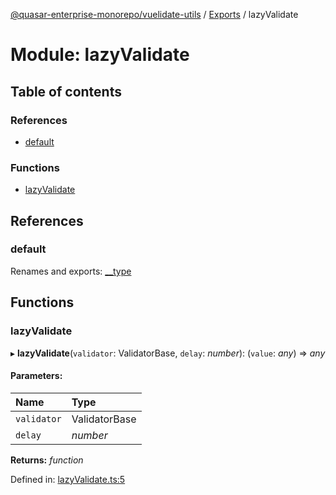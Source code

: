 [@quasar-enterprise-monorepo/vuelidate-utils](../README.md) / [Exports](../modules.md) / lazyValidate

# Module: lazyValidate

## Table of contents

### References

- [default](lazyvalidate.md#default)

### Functions

- [lazyValidate](lazyvalidate.md#lazyvalidate)

## References

### default

Renames and exports: [\_\_type](index.md#__type)

## Functions

### lazyValidate

▸ **lazyValidate**(`validator`: ValidatorBase, `delay`: *number*): (`value`: *any*) => *any*

#### Parameters:

Name | Type |
:------ | :------ |
`validator` | ValidatorBase |
`delay` | *number* |

**Returns:** *function*

Defined in: [lazyValidate.ts:5](https://github.com/bloodf/quasar-enterprise-monorepo/blob/f0eae29/utils/vuelidate-utils/src/lazyValidate.ts#L5)
